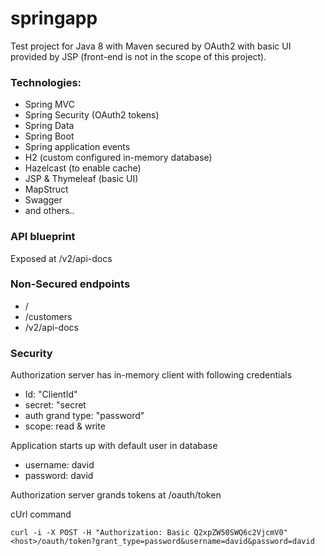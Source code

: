 # springapp
Test project for Java 8 with Maven secured by OAuth2 with basic UI provided by JSP (front-end is not in the scope of this project).

### Technologies:
- Spring MVC 
- Spring Security (OAuth2 tokens)
- Spring Data
- Spring Boot
- Spring application events
- H2 (custom configured in-memory database)
- Hazelcast (to enable cache)
- JSP & Thymeleaf (basic UI)
- MapStruct
- Swagger
- and others..

### API blueprint
Exposed at /v2/api-docs

### Non-Secured endpoints
- /
- /customers
- /v2/api-docs

### Security
Authorization server has in-memory client with following credentials
- Id: "ClientId"
- secret: "secret
- auth grand type: "password"
- scope: read & write

Application starts up with default user in database
- username: david
- password: david

Authorization server grands tokens at /oauth/token

cUrl command
```
curl -i -X POST -H "Authorization: Basic Q2xpZW50SWQ6c2VjcmV0" <host>/oauth/token?grant_type=password&username=david&password=david
```
